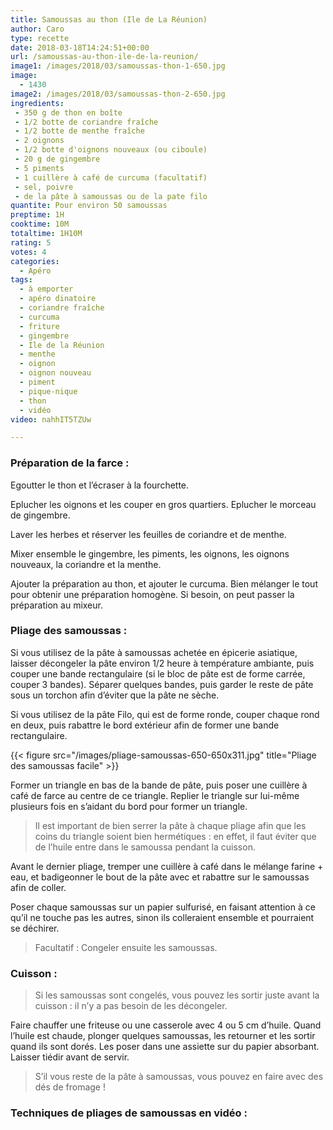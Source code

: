 ```yaml
---
title: Samoussas au thon (Ile de La Réunion)
author: Caro
type: recette
date: 2018-03-18T14:24:51+00:00
url: /samoussas-au-thon-ile-de-la-reunion/
image1: /images/2018/03/samoussas-thon-1-650.jpg
image:
  - 1430
image2: /images/2018/03/samoussas-thon-2-650.jpg
ingredients:
 - 350 g de thon en boîte
 - 1/2 botte de coriandre fraîche
 - 1/2 botte de menthe fraîche
 - 2 oignons
 - 1/2 botte d'oignons nouveaux (ou ciboule)
 - 20 g de gingembre
 - 5 piments
 - 1 cuillère à café de curcuma (facultatif)
 - sel, poivre
 - de la pâte à samoussas ou de la pate filo
quantite: Pour environ 50 samoussas
preptime: 1H
cooktime: 10M
totaltime: 1H10M
rating: 5
votes: 4
categories:
  - Apéro
tags:
  - à emporter
  - apéro dinatoire
  - coriandre fraîche
  - curcuma
  - friture
  - gingembre
  - Ile de la Réunion
  - menthe
  - oignon
  - oignon nouveau
  - piment
  - pique-nique
  - thon
  - vidéo
video: nahhIT5TZUw

---
```

### Préparation de la farce :

Egoutter le thon et l&rsquo;écraser à la fourchette.

Eplucher les oignons et les couper en gros quartiers. Eplucher le morceau de gingembre.

Laver les herbes et réserver les feuilles de coriandre et de menthe.

Mixer ensemble le gingembre, les piments, les oignons, les oignons nouveaux, la coriandre et la menthe.

Ajouter la préparation au thon, et ajouter le curcuma. Bien mélanger le tout pour obtenir une préparation homogène. Si besoin, on peut passer la préparation au mixeur.

### Pliage des samoussas :

Si vous utilisez de la pâte à samoussas achetée en épicerie asiatique, laisser décongeler la pâte environ 1/2 heure à température ambiante, puis couper une bande rectangulaire (si le bloc de pâte est de forme carrée, couper 3 bandes). Séparer quelques bandes, puis garder le reste de pâte sous un torchon afin d’éviter que la pâte ne sèche.

Si vous utilisez de la pâte Filo, qui est de forme ronde, couper chaque rond en deux, puis rabattre le bord extérieur afin de former une bande rectangulaire.


{{< figure src="/images/pliage-samoussas-650-650x311.jpg" title="Pliage des samoussas facile" >}}


Former un triangle en bas de la bande de pâte, puis poser une cuillère à café de farce au centre de ce triangle. Replier le triangle sur lui-même plusieurs fois en s’aidant du bord pour former un triangle.

> Il est important de bien serrer la pâte à chaque pliage afin que les coins du triangle soient bien hermétiques : en effet, il faut éviter que de l’huile entre dans le samoussa pendant la cuisson.

Avant le dernier pliage, tremper une cuillère à café dans le mélange farine + eau, et badigeonner le bout de la pâte avec et rabattre sur le samoussas afin de coller.

Poser chaque samoussas sur un papier sulfurisé, en faisant attention à ce qu’il ne touche pas les autres, sinon ils colleraient ensemble et pourraient se déchirer.

> Facultatif : Congeler ensuite les samoussas.

### Cuisson :

> Si les samoussas sont congelés, vous pouvez les sortir juste avant la cuisson : il n’y a pas besoin de les décongeler.

Faire chauffer une friteuse ou une casserole avec 4 ou 5 cm d’huile. Quand l’huile est chaude, plonger quelques samoussas, les retourner et les sortir quand ils sont dorés. Les poser dans une assiette sur du papier absorbant. Laisser tiédir avant de servir.

> S’il vous reste de la pâte à samoussas, vous pouvez en faire avec des dés de fromage !

### Techniques de pliages de samoussas en vidéo :
